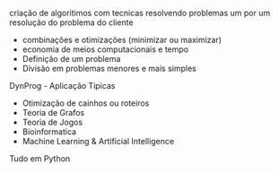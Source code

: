 <!-- programação dinamica -->


criação de algoritimos com tecnicas
resolvendo problemas um por um
resolução do problema do cliente
 
 - combinações e otimizações (minimizar ou maximizar)
 - economia de meios computacionais e tempo
 - Definição de um problema 
 - Divisão em problemas menores e mais simples

 DynProg - Aplicação Tipicas

 - Otimização de cainhos ou roteiros
 - Teoria de Grafos 
 - Teoria de Jogos 
 - Bioinformatica
 - Machine Learning & Artificial Intelligence

 Tudo em Python